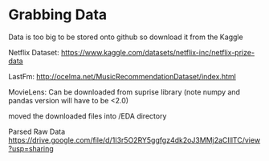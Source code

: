 # Grabbing Data

Data is too big to be stored onto github so download it from the Kaggle


Netflix Dataset: https://www.kaggle.com/datasets/netflix-inc/netflix-prize-data


LastFm: http://ocelma.net/MusicRecommendationDataset/index.html


MovieLens: Can be downloaded from suprise library (note numpy and pandas version will have to be <2.0)


moved the downloaded files into /EDA directory

Parsed Raw Data
https://drive.google.com/file/d/1I3r5O2RY5ggfgz4dk2oJ3MMj2aCIllTC/view?usp=sharing
